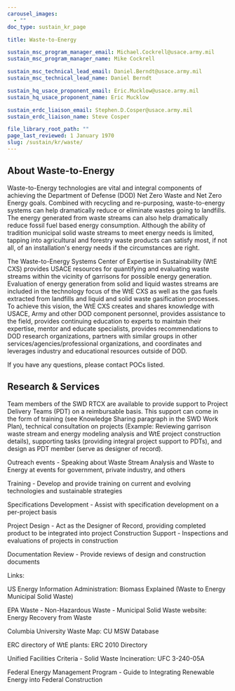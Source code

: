 ```yaml
---
carousel_images:
  - ""
doc_type: sustain_kr_page

title: Waste-to-Energy

sustain_msc_program_manager_email: Michael.Cockrell@usace.army.mil
sustain_msc_program_manager_name: Mike Cockrell

sustain_msc_technical_lead_email: Daniel.Berndt@usace.army.mil
sustain_msc_technical_lead_name: Daniel Berndt

sustain_hq_usace_proponent_email: Eric.Mucklow@usace.army.mil
sustain_hq_usace_proponent_name: Eric Mucklow

sustain_erdc_liaison_email: Stephen.D.Cosper@usace.army.mil
sustain_erdc_liaison_name: Steve Cosper

file_library_root_path: ""
page_last_reviewed: 1 January 1970
slug: /sustain/kr/waste/
---
```


## About Waste-to-Energy

Waste-to-Energy technologies are vital and integral components of achieving the Department of Defense (DOD) Net Zero Waste and Net Zero Energy goals. Combined with recycling and re-purposing, waste-to-energy systems can help dramatically reduce or eliminate wastes going to landfills. The energy generated from waste streams can also help dramatically reduce fossil fuel based energy consumption. Although the ability of tradition municipal solid waste streams to meet energy needs is limited, tapping into agricultural and forestry waste products can satisfy most, if not all, of an installation's energy needs if the circumstances are right.

The Waste-to-Energy Systems Center of Expertise in Sustainability (WtE CXS) provides USACE resources for quantifying and evaluating waste streams within the vicinity of garrisons for possible energy generation. Evaluation of energy generation from solid and liquid wastes streams are included in the technology focus of the WtE CXS as well as the gas fuels extracted from landfills and liquid and solid waste gasification processes. To achieve this vision, the WtE CXS creates and shares knowledge with USACE, Army and other DOD component personnel, provides assistance to the field, provides continuing education to experts to maintain their expertise, mentor and educate specialists, provides recommendations to DOD research organizations, partners with similar groups in other services/agencies/professional organizations, and coordinates and leverages industry and educational resources outside of DOD.

If you have any questions, please contact POCs listed.

## Research & Services

Team members of the SWD RTCX are available to provide support to Project Delivery Teams (PDT) on a reimbursable basis. This support can come in the form of training (see Knowledge Sharing paragraph in the SWD Work Plan), technical consultation on projects (Example: Reviewing garrison waste stream and energy modeling analysis and WtE project construction details), supporting tasks (providing integral project support to PDTs), and design as PDT member (serve as designer of record).

Outreach events - Speaking about Waste Stream Analysis and Waste to Energy at events for government, private industry, and others

Training - Develop and provide training on current and evolving technologies and sustainable strategies

Specifications Development - Assist with specification development on a per-project basis

Project Design - Act as the Designer of Record, providing completed product to be integrated into project Construction Support - Inspections and evaluations of projects in construction

Documentation Review - Provide reviews of design and construction documents

Links:

US Energy Information Administration: Biomass Explained (Waste to Energy Municipal Solid Waste)

EPA Waste - Non-Hazardous Waste - Municipal Solid Waste website: Energy Recovery from Waste

Columbia University Waste Map: CU MSW Database

ERC directory of WtE plants: ERC 2010 Directory

Unified Facilities Criteria - Solid Waste Incineration: UFC 3-240-05A

Federal Energy Management Program - Guide to Integrating Renewable Energy into Federal Construction
